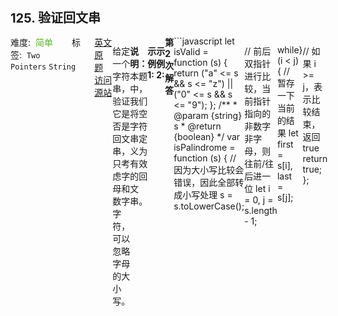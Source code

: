 <div style="font-size: 20px; margin-bottom: 15px; font-weight: bold;">125. 验证回文串</div>
<div style="display: flex; font-size: 14px; justify-content: space-between;"><div><span style="margin-right: 30px;">难度:&nbsp;&nbsp;<label style="color: rgb(90, 183, 38);">简单</label></span><span style="margin-right: 30px;">标签:&nbsp;&nbsp;<code>Two Pointers</code>&nbsp;<code>String</code></span></div><div><span style="margin-right: 15px;"><a href="https://leetcode.com/problems/valid-palindrome/">英文原题</a></span><span><a href="https://leetcode-cn.com/problems/valid-palindrome/">访问源站</a></span></div>
<hr style="height: 1px; margin: 1em 0px;" />
<p>给定一个字符串，验证它是否是回文串，只考虑字母和数字字符，可以忽略字母的大小写。</p>

<p><strong>说明：</strong>本题中，我们将空字符串定义为有效的回文串。</p>

<p><strong>示例 1:</strong></p>

<pre><strong>输入:</strong> &quot;A man, a plan, a canal: Panama&quot;
<strong>输出:</strong> true
</pre>

<p><strong>示例 2:</strong></p>

<pre><strong>输入:</strong> &quot;race a car&quot;
<strong>输出:</strong> false
</pre>

<hr style="height: 1px; margin: 1em 0px;" />
<strong>第2次解答</strong>
```javascript
let isValid = function (s) {
  return ("a" <= s && s <= "z") || ("0" <= s && s <= "9");
};
/**
 * @param {string} s
 * @return {boolean}
 */
var isPalindrome = function (s) {
  // 因为大小写比较会错误，因此全部转成小写处理
  s = s.toLowerCase();

  // 前后双指针进行比较，当前指针指向的非数字非字母，则往前/往后进一位
  let i = 0,
    j = s.length - 1;

  while (i < j) {
    // 暂存一下当前的结果
    let first = s[i],
      last = s[j];

    // 如果 first 和 last 都是标准字符
    if (isValid(first) && isValid(last)) {
      // 则比较值是否一样，不一样直接返回 false
      if (first !== last) return false;
      // 如果一样，则比较下一位
      i++;
      j--;
      // 如果 first 不是标准字符，则往后走一步
    } else if (!isValid(first)) {
      i++;
      // 如果 last 不是标准字符，则往前走一步
    } else if (!isValid(last)) {
      j--;
    }
  }

  // 如果 i >= j，表示比较结束，返回 true
  return true;
};
```
<hr style="height: 1px; margin: 1em 0px;" />
<strong>第1次解答</strong>
```javascript
/**
 * @param {string} s
 * @return {boolean}
 */
var isPalindrome = function (s) {
  let i = 0;
  j = s.length - 1;

  while (i < j) {
    // 排除掉不是 a～z A~Z 0~9 的字符
    if (
      !(
        (s[i] <= "z" && s[i] >= "a") ||
        (s[i] <= "Z" && s[i] >= "A") ||
        (s[i] <= "9" && s[i] >= "0")
      )
    ) {
      i++;
      continue;
    }
    // 排除掉不是 a～z A~Z 0~9 的字符
    if (
      !(
        (s[j] <= "z" && s[j] >= "a") ||
        (s[j] <= "Z" && s[j] >= "A") ||
        (s[j] <= "9" && s[j] >= "0")
      )
    ) {
      j--;
      continue;
    }
    // 直接比较是否相等，如果相等，继续比较
    if (s[i].toLowerCase() === s[j].toLowerCase()) {
      i++;
      j--;
    } else {
      // 如果不相等，直接返回
      break;
    }
  }

  // 判断是比较完成的，还是提前结束的
  return i >= j;
};
```